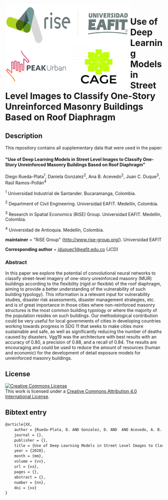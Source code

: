<img src="logos/logo_rise_eafit.png" alt="RISE logo" align="left" width ="400" height="133">    
<img src="logos/PEAKurban.png" alt="PEAK Urban logo" align="left" width ="200" height="133">
<img src="logos/logoCAGE2.png" alt="CAGE UIS logo" align="left" width ="200" height="133">  





Use of Deep Learning Models in Street Level Images to Classify One-Story Unreinforced Masonry Buildings Based on Roof Diaphragm
===========================================================================================


## Description

This repository contains all supplementary data that were used in the paper:

#### "Use of Deep Learning Models in Street Level Images to Classify One-Story Unreinforced Masonry Buildings Based on Roof Diaphragm"

Diego Rueda-Plata<sup>1</sup>, Daniela Gonzalez<sup>2</sup>, Ana B. Acevedo<sup>2</sup>, Juan C.  Duque<sup>3</sup>, Raúl Ramos-Pollán<sup>4</sup>

<sup>1</sup> Universidad Industrial de Santander. Bucaramanga, Colombia.

<sup>2</sup> Department of Civil Engineering. Universidad EAFIT. Medellín, Colombia.

<sup>3</sup> Research in Spatial Economics (RiSE) Group. Universidad EAFIT. Medellín, Colombia.

<sup>4</sup> Universidad de Antioquia. Medellín, Colombia.


__maintainer__ = "RiSE Group"  (http://www.rise-group.org/). Universidad EAFIT

__Corresponding author__ = jduquec1@eafit.edu.co (JCD)

### Abstract 

In this paper we explore the potential of convolutional neural networks to classify street-level imagery of one-story unreinforced masonry (MUR) buildings according to the flexibility (rigid or flexible) of the roof diaphragm, aiming to provide a better understanding of the vulnerability of such building typology}. This information is a relevant input for vulnerability studies, disaster risk assessments, disaster management strategies, etc. and is of great importance in those cities where non-reinforced masonry structures is the most common building typology or where the majority of the population  resides on such buildings. Our methodological contribution could be very useful for local governments of cities in developing countries working towards progress in SDG 11 that seeks to make cities more sustainable and safe, as well as significantly reducing the number of deaths caused by disasters. Vgg19 was the architecture with best results with an accuracy of 0.80, a precision of 0.88, and a recall of 0.84. The results are encouraging and could be used to reduce the amount of resources (human and economic) for the development of detail exposure models for unreinforced masonry buildings.


## License

<a rel="license" href="http://creativecommons.org/licenses/by/4.0/"><img alt="Creative Commons License" style="border-width:0" src="https://i.creativecommons.org/l/by/4.0/88x31.png" /></a><br />This work is licensed under a <a rel="license" href="http://creativecommons.org/licenses/by/4.0/">Creative Commons Attribution 4.0 International License</a>.

## Bibtext entry


```tex
@article{XX,
    author = {Rueda-Plata, D. AND Gonzalez, D. AND  AND Acevedo, A. B. AND Duque, J. C. AND Ramos-Pollán, R. },
    journal = {},
    publisher = {},
    title = {Use of Deep Learning Models in Street Level Images to Classify One-Story Unreinforced Masonry Buildings Based on Roof Diaphragm},
    year = {2020},
    month = {mm},
    volume = {vv},
    url = {xx},
    pages = {},
    abstract = {},
    number = {nn},
    doi = {xx}
}
```
